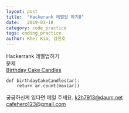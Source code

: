 ```yaml
---
layout: post
title:  "Hackerank 레벨업 하기8"
date:   2019-01-18
category: code_practice
tags: coding_practice
author: Khel Kim, 김현호
---
```


Hackerrank 레벨업하기  
문제  
[Birthday Cake Candles](https://www.hackerrank.com/challenges/birthday-cake-candles/problem)

~~~
def birthdayCakeCandles(ar):
    return ar.count(max(ar))
~~~

궁금하신게 있다면 메일 주세요.
k2h7913@daum.net  
cafehero123@gmail.com
